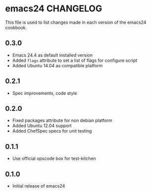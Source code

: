 emacs24 CHANGELOG
=================

This file is used to list changes made in each version of the emacs24 cookbook.

0.3.0
-----
- Emacs 24.4 as default installed version
- Added `flags` attribute to set a list of flags for configure script
- Added Ubuntu 14.04 as compatible platform

0.2.1
-----
- Spec improvements, code style

0.2.0
-----
- Fixed packages attribute for non debian platform
- Added Ubuntu 12.04 support
- Added ChefSpec specs for unit testing

0.1.1
-----
- Use official opscode box for test-kitchen

0.1.0
-----
- Initial release of emacs24
